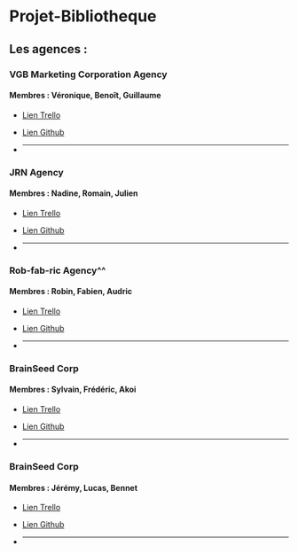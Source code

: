 # Projet-Bibliotheque

## Les agences :

### VGB Marketing Corporation Agency
#### Membres : Véronique, Benoît, Guillaume
* [Lien Trello](https://trello.com/b/Bs5Ta0nN/creation-du-parcours-utilisateur-en-diagramme)
* [Lien Github](https://github.com)

* -------------------------------

### JRN Agency
#### Membres : Nadine, Romain, Julien
* [Lien Trello](https://trello.com/jrnagency)
* [Lien Github](https://github.com)

* -------------------------------
### Rob-fab-ric Agency^^
#### Membres : Robin, Fabien, Audric
* [Lien Trello](https://trello.com/b/ZA4fHZeN/robin-fabien-audric)
* [Lien Github](https://github.com)

* -------------------------------

### BrainSeed Corp
#### Membres : Sylvain, Frédéric, Akoi
* [Lien Trello](https://trello.com/brainseedcorp)
* [Lien Github](https://github.com)

* -------------------------------

### BrainSeed Corp
#### Membres : Jérémy, Lucas, Bennet
* [Lien Trello](https://trello.com/)
* [Lien Github](https://github.com)

* -------------------------------